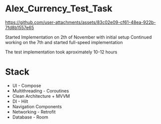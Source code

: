 # Alex_Currency_Test_Task
https://github.com/user-attachments/assets/83c02e09-cf61-48ea-922b-7fd8b1557e65

Started Implementation on 2th of November with initial setup
Continued working on the 7th and started full-speed implementation

The test implementation took aproximately 10-12 hours

# Stack
* UI - Compose
* Multithreading - Coroutines
* Clean Architecture + MVVM
* DI - Hilt
* Navigation Components
* Networking - Retrofit
* Database - Room
